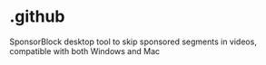 # .github
SponsorBlock desktop tool to skip sponsored segments in videos, compatible with both Windows and Mac
